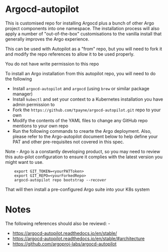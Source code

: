 # Argocd-autopilot
This is customised repo for installing Argocd plus a bunch of other Argo project components into
one namespace. The installation process will also apply a number of "out-of-the-box" customisations
to the vanilla install that generally improves the Argo experience.

This can be used with Autopilot as a "from" repo, but you will need to fork it and modify the repo references
to allow it to be used properly.

You do not have write permission to this repo

To install an Argo installation from this autopilot repo, you will need to do the following

* Install `argocd-autopilot` and `argocd` (using `brew` or similar package manager)
* Install `kubectl` and set your context to a Kubernetes installation you have admin permission to
* Fork the `https://github.com/tpayne/argocd-autopilot.git` repo to your own
* Modify the contents of the YAML files to change any GitHub repo mentions to your own repo
* Run the following commands to crearte the Argo deployment. Also, please refer to the Argo-autopilot document below to help define your PAT and other pre-requisites not covered in this spec.

Note - Argo is a constantly developing product, so you may need to review this auto-pilot configuration
to ensure it complies with the latest version you might want to use.

```console
    export GIT_TOKEN=<yourPATToken>
    export GIT_REPO=<yourForkedRepo>
    argocd-autopilot repo bootstrap --recover
```

That will then install a pre-configured Argo suite into your K8s system

# Notes
The following references should also be reviewd: -
- https://argocd-autopilot.readthedocs.io/en/stable/
- https://argocd-autopilot.readthedocs.io/en/stable/#architecture
- https://github.com/argoproj-labs/argocd-autopilot

